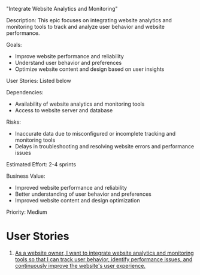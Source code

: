 "Integrate Website Analytics and Monitoring"

Description: This epic focuses on integrating website analytics and monitoring tools to track and analyze user behavior and website performance.

Goals:

* Improve website performance and reliability 
* Understand user behavior and preferences 
* Optimize website content and design based on user insights

User Stories: Listed below

Dependencies:

* Availability of website analytics and monitoring tools 
* Access to website server and database

Risks:

* Inaccurate data due to misconfigured or incomplete tracking and monitoring tools 
* Delays in troubleshooting and resolving website errors and performance issues

Estimated Effort: 2-4 sprints

Business Value:

* Improved website performance and reliability 
* Better understanding of user behavior and preferences 
* Improved website content and design optimization

Priority: Medium

# User Stories
1. [As a website owner, I want to integrate website analytics and monitoring tools so that I can track user behavior, identify performance issues, and continuously improve the website's user experience.](documentation/templates/theme/initiatives/epics/stories/story_template.md)
